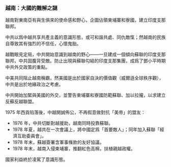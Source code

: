 ### 越南：大國的難解之謎

越南對東南亞有與生俱來的使命感和野心，企圖佔領柬埔寨和寮國，建立印度支那聯邦。

中共以爲中越共享共產主義的意識形態，或可和諧共處、同仇敵愾；然越南的民族自尊致其有強烈的不信任，心懷鬼胎。

越戰眼見定局，中共開始意識到越南的野心——一旦建成一個傾向蘇聯的印度支那聯邦，中共固腹背受敵。防止出現與蘇聯勾結的印度支那集團，成爲了鄧小平時期中共外交政策的重點。

中美共同阻止越南稱霸，然美國是出於國家自決的價值觀（威爾遜全球秩序觀），中共是出於地緣政治之考慮。

中共開始加緊與美國的外交，並警告柬埔寨和寮國防範蘇聯、加以拉攏，以求建立反蘇反越聯盟。

1975 年西貢陷落後，中越開誠佈公，不再假意做對抗「美帝」的盟友：

* 1976 年，中共切斷對越援助，越南同時投靠蘇聯。
* 1978 年夏，越共在一次會議上，將中國定爲「首要敵人」；同年加入蘇聯「經濟互助委員會」。
* 1978 年末，蘇越簽署含軍事條款的友好協議。
* 1978 年末，越南入侵柬埔寨，推翻紅色高棉，扶植親越政權。

國家利益終於凌駕了意識形態。